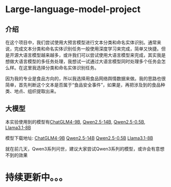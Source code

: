 # Large-language-model-project
## 介绍
在这个项目中，我们尝试使用大预言模型进行文本分类和命名实体识别。通常来说，完成文本分类和命名实体识别任务一般使用深度学习来完成，简单又快捷。但是开源大语言模型越来越多，或许我们可以尝试使用大语言模型来完成，其实我是想做大语言模型的多任务处理，我想试一试通过大语言模型同时处理多个任务会怎么样。在这里我选择分类和命名实体识别任务。  

因为我的专业是食品方向的，所以我选择用食品网络舆情数据来做。我的思路也很简单，首先判断这个文本是否属于“食品安全事件”，如果是，再把涉及到的食品种类、地点、组织提取出来。

## 大模型
本实验使用到的模型有[ChatGLM4-9B](https://github.com/THUDM/GLM-4), [Qwen2.5-14B](https://github.com/QwenLM/Qwen3), [Qwen2.5-0.5B](https://github.com/QwenLM/Qwen3), [Llama3.1-8B](https://github.com/meta-llama/llama3)  

模型下载地址: [ChatGLM4-9B](https://huggingface.co/THUDM/glm-4-9b)  [Qwen2.5-14B](https://huggingface.co/Qwen/Qwen2.5-14B)  [Qwen2.5-0.5B](https://huggingface.co/Qwen/Qwen2.5-0.5B)  [Llama3.1-8B](https://huggingface.co/meta-llama/Llama-3.1-8B)

就在前几天，Qwen3系列问世，建议大家尝试Qwen3系列的模型，或许会有意想不到的效果

# 持续更新中。。。
